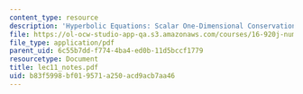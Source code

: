 ```yaml
---
content_type: resource
description: 'Hyperbolic Equations: Scalar One-Dimensional Conservation Laws'
file: https://ol-ocw-studio-app-qa.s3.amazonaws.com/courses/16-920j-numerical-methods-for-partial-differential-equations-sma-5212-spring-2003/b83f5998bf019571a250acd9acb7aa46_lec11_notes.pdf
file_type: application/pdf
parent_uid: 6c55b7dd-f774-4ba4-ed0b-11d5bccf1779
resourcetype: Document
title: lec11_notes.pdf
uid: b83f5998-bf01-9571-a250-acd9acb7aa46
---
```

